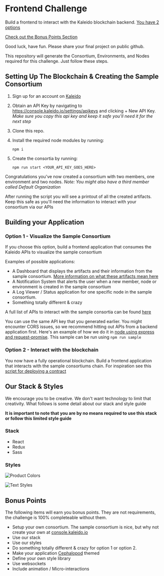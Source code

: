 # Frontend Challenge
Build a frontend to interact with the Kaleido blockchain backend. [You have 2 options](https://github.com/kaleido-io/frontend-challenge/blob/master/README.md#building-your-application)

[Check out the Bonus Points Section](https://github.com/kaleido-io/frontend-challenge/blob/master/README.md#bonus-points)

Good luck, have fun. Please share your final project on public github. 

This repository will generate the Consortium, Environments, and Nodes required for this challenge. Just follow these steps. 
## Setting Up The Blockchain & Creating the Sample Consortium
1. Sign up for an account on [Kaleido](https://console.kaleido.io/)
2. Obtain an API Key by navigating to https://console.kaleido.io/settings/apikeys and clicking + New API Key. 
  *Make sure you copy this api key and keep it safe you'll need it for the next step*
3. Clone this repo. 
4. Install the required node modules by running:

   `npm i`

5. Create the consortia by running:

   `npm run start <YOUR_API_KEY_GOES_HERE>`
   
Congratulations you've now created a consortium with two members, one environment and two nodes. *Note: You might also have a third member called Default Organization* 

After running the script you will see a printout of all the created artifacts. Keep this safe as you'll need the information to interact with your consortium via our APIs
   
## Building your Application

### Option 1 - Visualize the Sample Consortium

If you choose this option, build a frontend application that consumes the Kaleido APIs to visualize the sample consortium

Examples of possible applications:
- A Dashboard that displays the artifacts and their information from the sample consortium. [More information on what these artifacts mean here](http://console.kaleido.io/docs/docs/kaleido/)
- A Notification System that alerts the user when a new member, node or environment is created in the sample consortium
- A Log Viewer / Status application for one specific node in the sample consortium. 
- Something totally different & crazy

A full list of APIs to interact with the sample consortia  can be found [here](http://console.kaleido.io/docs/docs/api_reference/)

You can use the same API key that you generated earlier. You might encounter CORS issues, so we recommend hitting out APIs from a backend application first. Here's an example of how we do it in [node using express and request-promise](https://github.com/kaleido-io/frontend-challenge/blob/master/samples/API-Sample.js). This sample can be run using `npm run sample`


### Option 2 - Interact with the blockchain

You now have a fully operational blockchain. Build a frontend application that interacts with the sample consortiums chain. For inspiration see this [script for deploying a contract](https://github.com/kaleido-io/kaleido-js/blob/master/deploy-transact/test.js)

## Our Stack & Styles
We encourage you to be creative. We don't want technology to limit that creativity. What follows is some detail about our stack and style guide

**It is important to note that you are by no means required to use this stack or follow this limited style guide**

### Stack
- React
- Redux
- Sass

### Styles

![Product Colors](https://github.com/kaleido-io/frontend-challenge/blob/master/StyleGuide/Colors.png?raw=true 'Product Colors')

![Text Styles](https://github.com/kaleido-io/frontend-challenge/blob/master/StyleGuide/TextStyles.png?raw=true 'Text Styles')

## Bonus Points
The following items will earn you bonus points. They are not requirements, the challenge is 100% completeable without them. 
- Setup your own consortium. The sample consortium is nice, but why not create your own at [console.kaleido.io](https://console.kaleido.io)
- Use our stack
- Use our styles
- Do something totally different & crazy for option 1 or option 2.
- Make your application [Cephalopod](https://en.wikipedia.org/wiki/Cephalopod) themed
- Define your own style library
- Use websockets
- Include animation / Micro-interactions
